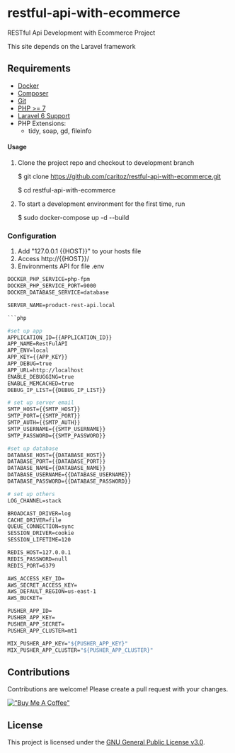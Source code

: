 # restful-api-with-ecommerce
RESTful Api Development with Ecommerce Project

This site depends on the Laravel framework

## Requirements
* [Docker](https://docs.docker.com/)
* [Composer](http://getcomposer.org)
* [Git](http://git-scm.com)
* [PHP >= 7](http://php.net)
* [Laravel 6 Support](https://laravel.com/docs/6.x)
* PHP Extensions:
    - tidy, soap, gd, fileinfo

#### Usage
1. Clone the project repo and checkout to development branch

    $ git clone https://github.com/caritoz/restful-api-with-ecommerce.git
    
    $ cd restful-api-with-ecommerce        
    

2. To start a development environment for the first time, run


    $ sudo docker-compose up -d --build
    
### Configuration

1. Add "127.0.0.1 {{HOST}}" to your hosts file
2. Access http://{{HOST}}/
3. Environments API for file .env

```dockerfile
DOCKER_PHP_SERVICE=php-fpm
DOCKER_PHP_SERVICE_PORT=9000
DOCKER_DATABASE_SERVICE=database

SERVER_NAME=product-rest-api.local

```php

#set up app
APPLICATION_ID={{APPLICATION_ID}}
APP_NAME=RestFulAPI
APP_ENV=local
APP_KEY={{APP_KEY}}
APP_DEBUG=true
APP_URL=http://localhost
ENABLE_DEBUGGING=true
ENABLE_MEMCACHED=true
DEBUG_IP_LIST={{DEBUG_IP_LIST}}

# set up server email
SMTP_HOST={{SMTP_HOST}}
SMTP_PORT={{SMTP_PORT}}
SMTP_AUTH={{SMTP_AUTH}}
SMTP_USERNAME={{SMTP_USERNAME}}
SMTP_PASSWORD={{SMTP_PASSWORD}}

#set up database
DATABASE_HOST={{DATABASE_HOST}}
DATABASE_PORT={{DATABASE_PORT}}
DATABASE_NAME={{DATABASE_NAME}}
DATABASE_USERNAME={{DATABASE_USERNAME}}
DATABASE_PASSWORD={{DATABASE_PASSWORD}}

# set up others
LOG_CHANNEL=stack

BROADCAST_DRIVER=log
CACHE_DRIVER=file
QUEUE_CONNECTION=sync
SESSION_DRIVER=cookie
SESSION_LIFETIME=120

REDIS_HOST=127.0.0.1
REDIS_PASSWORD=null
REDIS_PORT=6379

AWS_ACCESS_KEY_ID=
AWS_SECRET_ACCESS_KEY=
AWS_DEFAULT_REGION=us-east-1
AWS_BUCKET=

PUSHER_APP_ID=
PUSHER_APP_KEY=
PUSHER_APP_SECRET=
PUSHER_APP_CLUSTER=mt1

MIX_PUSHER_APP_KEY="${PUSHER_APP_KEY}"
MIX_PUSHER_APP_CLUSTER="${PUSHER_APP_CLUSTER}"

```

## Contributions
Contributions are welcome! Please create a pull request with your changes.

[!["Buy Me A Coffee"](https://www.buymeacoffee.com/assets/img/custom_images/orange_img.png)](https://www.buymeacoffee.com/carolagordillo)

## License

This project is licensed under the [GNU General Public License v3.0](https://github.com/caritoz/cms-notificacions/blob/main/LICENSE).
